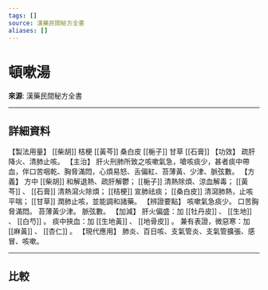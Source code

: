 ```yaml
---
tags: []
source: 漢藥民間秘方全書
aliases: []
---
```


# 頓嗽湯

**來源**: 漢藥民間秘方全書  

---

## 詳細資料
【製法用量】 [[柴胡]] 桔梗 [[黃芩]] 桑白皮 [[梔子]] 甘草 [[石膏]] 【功效】
疏肝降火、清肺止咳。
【主治】
肝火刑肺所致之咳嗽氣急，嗆咳痰少，甚者痰中帶血，伴口苦咽乾、胸脅滿悶，心煩易怒、舌偏紅、苔薄黃、少津、脈弦數。
【方義】
方中 [[柴胡]] 和解退熱、疏肝解鬱； [[梔子]] 清熱除煩、涼血解毒； [[黃芩]] 、 [[石膏]] 清熱瀉火除煩； [[桔梗]] 宣肺祛痰； [[桑白皮]] 清瀉肺熱，止咳平喘； [[甘草]] 潤肺止咳，並能調和諸藥。
【辨證要點】
咳嗽氣急痰少。
口苦胸脅滿悶。
苔薄黃少津。
脈弦數。
【加減】
肝火偏盛：加 [[牡丹皮]] 、 [[生地]] 、 [[白芍]] 。
痰中挾血：加 [[生地黃]] 、 [[地骨皮]] 。
兼有表證，微惡寒：加 [[麻黃]] 、 [[杏仁]] 。
【現代應用】
肺炎、百日咳、支氣管炎、支氣管擴張、感冒、咳嗽。

---

## 比較
